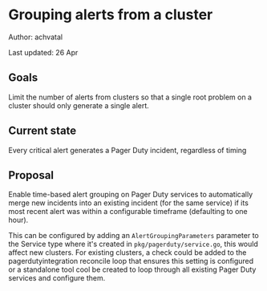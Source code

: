 # Grouping alerts from a cluster

Author: achvatal

Last updated: 26 Apr

## Goals

Limit the number of alerts from clusters so that a single root problem on a cluster should only generate a single alert.

## Current state

Every critical alert generates a Pager Duty incident, regardless of timing

## Proposal

Enable time-based alert grouping on Pager Duty services to automatically merge new incidents into an existing incident (for the same service) if its most recent alert was within a configurable timeframe (defaulting to one hour).

This can be configured by adding an `AlertGroupingParameters` parameter to the Service type where it's created in `pkg/pagerduty/service.go`, this would affect new clusters. For existing clusters, a check could be added to the pagerdutyintegration reconcile loop that ensures this setting is configured or a standalone tool cool be created to loop through all existing Pager Duty services and configure them.
